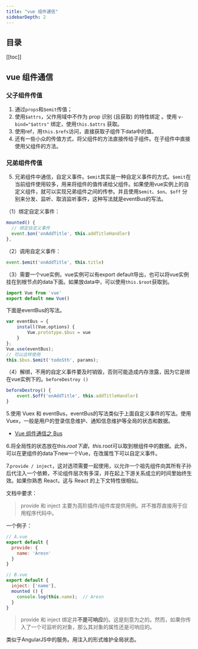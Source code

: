```yaml
---
title: "vue 组件通信"
sidebarDepth: 2
---
```


## 目录
[[toc]]

## vue 组件通信

###  父子组件传值

1. 通过`props`和`$emit`传值；
2. 使用`$attrs`，父作用域中不作为 prop 识别 (且获取) 的特性绑定 。使用 `v-bind="$attrs"` 绑定，使用`this.$attrs` 获取。
3. 使用ref，用`this.$refs`访问，直接获取子组件下data中的值。
4. 还有一些小众的传值方式，将父组件的方法直接传给子组件。在子组件中直接使用父组件的方法。


### 兄弟组件传值

5. 兄弟组件中通信，自定义事件。`$emit`其实是一种自定义事件的方式。`$emit`在当前组件使用较多，用来将组件的值传递给父组件。如果使用vue实例上的自定义组件，就可以实现兄弟组件之间的传参。并且使用`$emit`、`$on`、`$off` 分别来分发、监听、取消监听事件，这种写法就是eventBus的写法。

（1）绑定自定义事件：

````js
mounted() {
  // 绑定自定义事件
  event.$on('onAddTitle', this.addTitleHandler)
},
````

（2）调用自定义事件：

```js
event.$emit('onAddTitle', this.title)
```

（3）需要一个vue实例，vue实例可以有export default导出，也可以将vue实例挂在到根节点的data下面。如果放data中，可以使用`this.$root`获取到。

```js
import Vue from 'vue'
export default new Vue()
```

下面是eventBus的写法。

```js
var eventBus = {
    install(Vue,options) {
        Vue.prototype.$bus = vue
    }
};
Vue.use(eventBus);
// 可以这样使用
this.$bus.$emit('todoSth', params);
```

（4）解绑，不用的自定义事件要及时销毁，否则可能造成内存泄露，因为它是绑在vue实例下的。`beforeDestroy ()`

```js
beforeDestroy() {
	event.$off('onAddTitle', this.addTitleHandler)
}
```

5.使用 Vuex 和 eventBus，eventBus的写法类似于上面自定义事件的写法。使用 Vuex，一般是用户的登录信息维护、通知信息维护等全局的状态和数据。

- [Vue 组件通信之 Bus](https://juejin.im/post/5a4353766fb9a044fb080927)

6.将全局性的状态放在this.$root下面，this.$root可以取到根组件中的数据。此外，可以在更组件的data下new一个Vue，在改属性下可以自定义事件。

7.`provide / inject`，这对选项需要一起使用，以允许一个祖先组件向其所有子孙后代注入一个依赖，不论组件层次有多深，并在起上下游关系成立的时间里始终生效。如果你熟悉 React，这与 React 的上下文特性很相似。

文档中要求：

> provide 和 inject 主要为高阶插件/组件库提供用例。并不推荐直接用于应用程序代码中。

一个例子：

```js
// A.vue
export default {
  provide: {
    name: 'Aresn'
  }
}

// B.vue
export default {
  inject: ['name'],
  mounted () {
    console.log(this.name);  // Aresn
  }
}
```

> provide 和 inject 绑定并**不是可响应**的。这是刻意为之的。然而，如果你传入了一个可监听的对象，那么其对象的属性还是可响应的。

类似于AngularJS中的服务。用注入的形式维护全局状态。